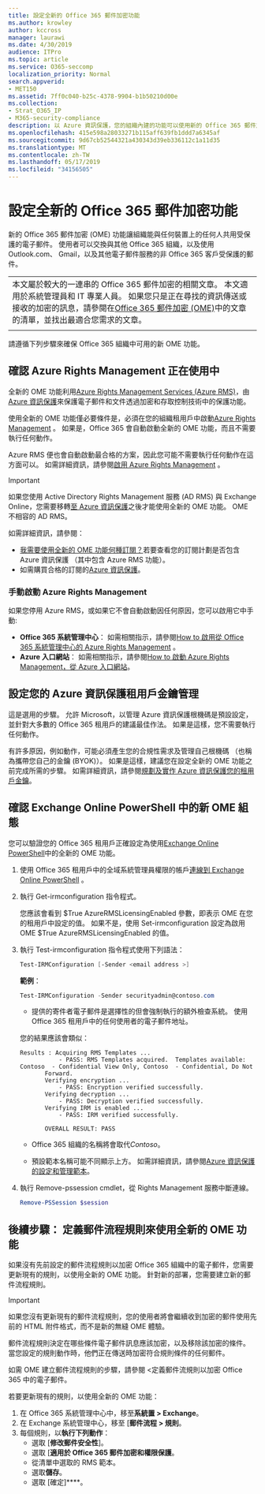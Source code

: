 ```yaml
---
title: 設定全新的 Office 365 郵件加密功能
ms.author: krowley
author: kccross
manager: laurawi
ms.date: 4/30/2019
audience: ITPro
ms.topic: article
ms.service: O365-seccomp
localization_priority: Normal
search.appverid:
- MET150
ms.assetid: 7ff0c040-b25c-4378-9904-b1b50210d00e
ms.collection:
- Strat_O365_IP
- M365-security-compliance
description: 以 Azure 資訊保護，您的組織內建的功能可以使用新的 Office 365 郵件加密保護與組織內外的人員的電子郵件通訊。 全新的 OME 功能與其他 Office 365 組織、 Outlook.com、 Gmail，以及其他電子郵件服務搭配使用。
ms.openlocfilehash: 415e598a28033271b115aff639fb1ddd7a6345af
ms.sourcegitcommit: 9d67cb52544321a430343d39eb336112c1a11d35
ms.translationtype: MT
ms.contentlocale: zh-TW
ms.lasthandoff: 05/17/2019
ms.locfileid: "34156505"
---
```

# <a name="set-up-new-office-365-message-encryption-capabilities"></a>設定全新的 Office 365 郵件加密功能

新的 Office 365 郵件加密 (OME) 功能讓組織能與任何裝置上的任何人共用受保護的電子郵件。 使用者可以交換與其他 Office 365 組織，以及使用 Outlook.com、 Gmail，以及其他電子郵件服務的非 Office 365 客戶受保護的郵件。

||
|:-----|
|本文屬於較大的一連串的 Office 365 郵件加密的相關文章。 本文適用於系統管理員和 IT 專業人員。 如果您只是正在尋找的資訊傳送或接收的加密的訊息，請參閱在[Office 365 郵件加密 (OME)](ome.md)中的文章的清單，並找出最適合您需求的文章。 |
||

請遵循下列步驟來確保 Office 365 組織中可用的新 OME 功能。

## <a name="verify-that-azure-rights-management-is-active"></a>確認 Azure Rights Management 正在使用中

全新的 OME 功能利用[Azure Rights Management Services (Azure RMS)](https://docs.microsoft.com/en-us/azure/information-protection/what-is-information-protection)，由[Azure 資訊保護](https://docs.microsoft.com/en-us/azure/information-protection/what-is-azure-rms)來保護電子郵件和文件透過加密和存取控制技術中的保護功能。

使用全新的 OME 功能僅必要條件是，必須在您的組織租用戶中啟動[Azure Rights Management](https://docs.microsoft.com/en-us/azure/information-protection/what-is-azure-rms) 。 如果是，Office 365 會自動啟動全新的 OME 功能，而且不需要執行任何動作。

Azure RMS 便也會自動啟動最合格的方案，因此您可能不需要執行任何動作在這方面可以。 如需詳細資訊，請參閱[啟用 Azure Rights Management](https://docs.microsoft.com/en-gb/azure/information-protection/activate-service) 。

>[!IMPORTANT]
>如果您使用 Active Directory Rights Management 服務 (AD RMS) 與 Exchange Online，您需要移轉[至 Azure 資訊保護](https://docs.microsoft.com/en-us/azure/information-protection/migrate-from-ad-rms-to-azure-rms)之後才能使用全新的 OME 功能。 OME 不相容的 AD RMS。  

如需詳細資訊，請參閱：

- [我需要使用全新的 OME 功能何種訂閱？](ome-faq.md#what-subscriptions-do-i-need-to-use-the-new-ome-capabilities)若要查看您的訂閱計劃是否包含 Azure 資訊保護 （其中包含 Azure RMS 功能）。
- 如需購買合格的訂閱的[Azure 資訊保護](https://azure.microsoft.com/en-us/services/information-protection/)。  

### <a name="manually-activating-azure-rights-management"></a>手動啟動 Azure Rights Management

如果您停用 Azure RMS，或如果它不會自動啟動因任何原因，您可以啟用它中手動:

- **Office 365 系統管理中心**： 如需相關指示，請參閱[How to 啟用從 Office 365 系統管理中心的 Azure Rights Management](https://docs.microsoft.com/en-us/azure/information-protection/activate-office365) 。
- **Azure 入口網站**： 如需相關指示，請參閱[How to 啟動 Azure Rights Management，從 Azure 入口網站](https://docs.microsoft.com/en-gb/azure/information-protection/activate-azure)。

## <a name="configure-management-of-your-azure-information-protection-tenant-key"></a>設定您的 Azure 資訊保護租用戶金鑰管理

這是選用的步驟。 允許 Microsoft，以管理 Azure 資訊保護根機碼是預設設定，並針對大多數的 Office 365 租用戶的建議最佳作法。 如果是這樣，您不需要執行任何動作。

有許多原因，例如動作，可能必須產生您的合規性需求及管理自己根機碼 （也稱為攜帶您自己的金鑰 (BYOK)）。 如果是這樣，建議您在設定全新的 OME 功能之前完成所需的步驟。 如需詳細資訊，請參閱[規劃及實作 Azure 資訊保護您的租用戶金鑰](https://docs.microsoft.com/information-protection/plan-design/plan-implement-tenant-key)。

## <a name="verify-new-ome-configuration-in-exchange-online-powershell"></a>確認 Exchange Online PowerShell 中的新 OME 組態

您可以驗證您的 Office 365 租用戶正確設定為使用[Exchange Online PowerShell](https://docs.microsoft.com/en-us/powershell/exchange/exchange-online/exchange-online-powershell?view=exchange-ps)中的全新的 OME 功能。
  
1. 使用 Office 365 租用戶中的全域系統管理員權限的帳戶[連線到 Exchange Online PowerShell](https://docs.microsoft.com/en-us/powershell/exchange/exchange-online/connect-to-exchange-online-powershell/connect-to-exchange-online-powershell) 。

2. 執行 Get-irmconfiguration 指令程式。

     您應該會看到 $True AzureRMSLicensingEnabled 參數，即表示 OME 在您的租用戶中設定的值。 如果不是，使用 Set-irmconfiguration 設定為啟用 OME $True AzureRMSLicensingEnabled 的值。

3. 執行 Test-irmconfiguration 指令程式使用下列語法：

     ```powershell
     Test-IRMConfiguration [-Sender <email address >]
     ```  

   **範例**：

     ```powershell
     Test-IRMConfiguration -Sender securityadmin@contoso.com
     ```

     - 提供的寄件者電子郵件是選擇性的但會強制執行的額外檢查系統。 使用 Office 365 租用戶中的任何使用者的電子郵件地址。

     您的結果應該會類似：

     ```text
    Results : Acquiring RMS Templates ...
                - PASS: RMS Templates acquired.  Templates available: Contoso  - Confidential View Only, Contoso  - Confidential, Do Not
            Forward.
            Verifying encryption ...
                - PASS: Encryption verified successfully.
            Verifying decryption ...
                - PASS: Decryption verified successfully.
            Verifying IRM is enabled ...
                - PASS: IRM verified successfully.

            OVERALL RESULT: PASS
    ```

   - Office 365 組織的名稱將會取代*Contoso*。

   - 預設範本名稱可能不同顯示上方。 如需詳細資訊，請參閱[Azure 資訊保護的設定和管理範本](https://docs.microsoft.com/en-us/azure/information-protection/configure-policy-templates)。

4. 執行 Remove-pssession cmdlet，從 Rights Management 服務中斷連線。

     ```powershell
     Remove-PSSession $session
     ```

## <a name="next-steps-define-mail-flow-rules-to-use-new-ome-capabilities"></a>後續步驟： 定義郵件流程規則來使用全新的 OME 功能

如果沒有先前設定的郵件流程規則以加密 Office 365 組織中的電子郵件，您需要更新現有的規則，以使用全新的 OME 功能。 針對新的部署，您需要建立新的郵件流程規則。

>[!IMPORTANT]
>如果您沒有更新現有的郵件流程規則，您的使用者將會繼續收到加密的郵件使用先前的 HTML 附件格式，而不是新的無縫 OME 體驗。

郵件流程規則決定在哪些條件電子郵件訊息應該加密，以及移除該加密的條件。 當您設定的規則動作時，他們正在傳送時加密符合規則條件的任何郵件。
  
如需 OME 建立郵件流程規則的步驟，請參閱 <<c0>定義郵件流規則以加密 Office 365 中的電子郵件。

若要更新現有的規則，以使用全新的 OME 功能：

1. 在 Office 365 系統管理中心中，移至**系統置 > Exchange**。
2. 在 Exchange 系統管理中心，移至 [**郵件流程 > 規則**。
3. 每個規則，以**執行下列動作**：
    - 選取 [**修改郵件安全性**]。
    - 選取 [**適用於 Office 365 郵件加密和權限保護**。
    - 從清單中選取的 RMS 範本。
    - 選取**儲存**。
    - 選取 [確定]****。
